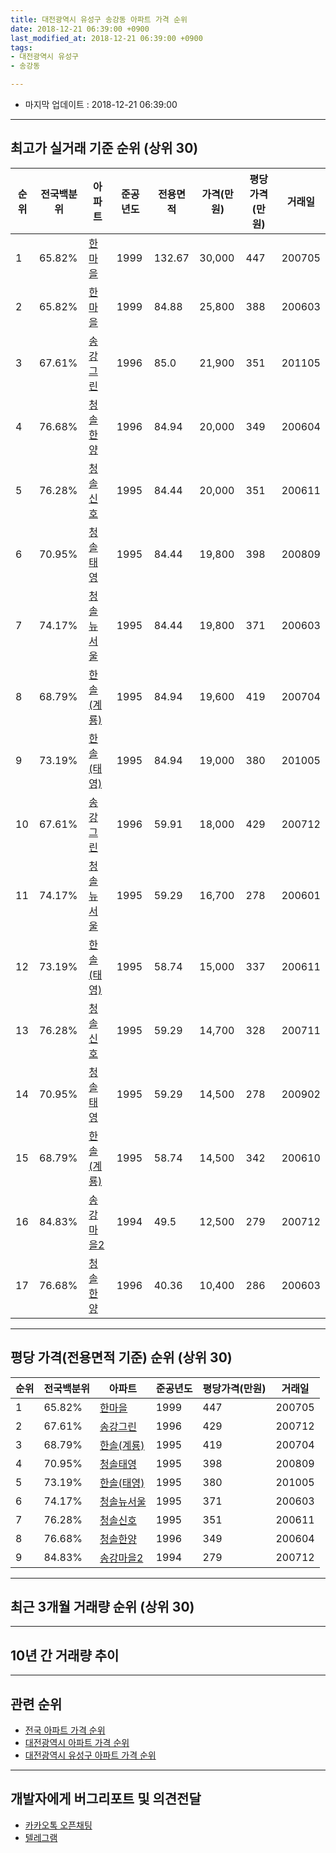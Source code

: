 ```yaml
---
title: 대전광역시 유성구 송강동 아파트 가격 순위
date: 2018-12-21 06:39:00 +0900
last_modified_at: 2018-12-21 06:39:00 +0900
tags:
- 대전광역시 유성구
- 송강동

---
```


* 마지막 업데이트 : 2018-12-21 06:39:00

---

## 최고가 실거래 기준 순위 (상위 30)


|순위|전국백분위|아파트|준공년도|전용면적|가격(만원)|평당가격(만원)|거래일|
|---|---|---|---|---|---|---|---|
|1|65.82%|[한마을](https://search.naver.com/search.naver?query=%EB%8C%80%EC%A0%84%EA%B4%91%EC%97%AD%EC%8B%9C+%EC%9C%A0%EC%84%B1%EA%B5%AC+%EC%86%A1%EA%B0%95%EB%8F%99+%ED%95%9C%EB%A7%88%EC%9D%84)|1999|132.67|30,000|447|200705|
|2|65.82%|[한마을](https://search.naver.com/search.naver?query=%EB%8C%80%EC%A0%84%EA%B4%91%EC%97%AD%EC%8B%9C+%EC%9C%A0%EC%84%B1%EA%B5%AC+%EC%86%A1%EA%B0%95%EB%8F%99+%ED%95%9C%EB%A7%88%EC%9D%84)|1999|84.88|25,800|388|200603|
|3|67.61%|[송강그린](https://search.naver.com/search.naver?query=%EB%8C%80%EC%A0%84%EA%B4%91%EC%97%AD%EC%8B%9C+%EC%9C%A0%EC%84%B1%EA%B5%AC+%EC%86%A1%EA%B0%95%EB%8F%99+%EC%86%A1%EA%B0%95%EA%B7%B8%EB%A6%B0)|1996|85.0|21,900|351|201105|
|4|76.68%|[청솔한양](https://search.naver.com/search.naver?query=%EB%8C%80%EC%A0%84%EA%B4%91%EC%97%AD%EC%8B%9C+%EC%9C%A0%EC%84%B1%EA%B5%AC+%EC%86%A1%EA%B0%95%EB%8F%99+%EC%B2%AD%EC%86%94%ED%95%9C%EC%96%91)|1996|84.94|20,000|349|200604|
|5|76.28%|[청솔신호](https://search.naver.com/search.naver?query=%EB%8C%80%EC%A0%84%EA%B4%91%EC%97%AD%EC%8B%9C+%EC%9C%A0%EC%84%B1%EA%B5%AC+%EC%86%A1%EA%B0%95%EB%8F%99+%EC%B2%AD%EC%86%94%EC%8B%A0%ED%98%B8)|1995|84.44|20,000|351|200611|
|6|70.95%|[청솔태영](https://search.naver.com/search.naver?query=%EB%8C%80%EC%A0%84%EA%B4%91%EC%97%AD%EC%8B%9C+%EC%9C%A0%EC%84%B1%EA%B5%AC+%EC%86%A1%EA%B0%95%EB%8F%99+%EC%B2%AD%EC%86%94%ED%83%9C%EC%98%81)|1995|84.44|19,800|398|200809|
|7|74.17%|[청솔뉴서울](https://search.naver.com/search.naver?query=%EB%8C%80%EC%A0%84%EA%B4%91%EC%97%AD%EC%8B%9C+%EC%9C%A0%EC%84%B1%EA%B5%AC+%EC%86%A1%EA%B0%95%EB%8F%99+%EC%B2%AD%EC%86%94%EB%89%B4%EC%84%9C%EC%9A%B8)|1995|84.44|19,800|371|200603|
|8|68.79%|[한솔(계룡)](https://search.naver.com/search.naver?query=%EB%8C%80%EC%A0%84%EA%B4%91%EC%97%AD%EC%8B%9C+%EC%9C%A0%EC%84%B1%EA%B5%AC+%EC%86%A1%EA%B0%95%EB%8F%99+%ED%95%9C%EC%86%94%28%EA%B3%84%EB%A3%A1%29)|1995|84.94|19,600|419|200704|
|9|73.19%|[한솔(태영)](https://search.naver.com/search.naver?query=%EB%8C%80%EC%A0%84%EA%B4%91%EC%97%AD%EC%8B%9C+%EC%9C%A0%EC%84%B1%EA%B5%AC+%EC%86%A1%EA%B0%95%EB%8F%99+%ED%95%9C%EC%86%94%28%ED%83%9C%EC%98%81%29)|1995|84.94|19,000|380|201005|
|10|67.61%|[송강그린](https://search.naver.com/search.naver?query=%EB%8C%80%EC%A0%84%EA%B4%91%EC%97%AD%EC%8B%9C+%EC%9C%A0%EC%84%B1%EA%B5%AC+%EC%86%A1%EA%B0%95%EB%8F%99+%EC%86%A1%EA%B0%95%EA%B7%B8%EB%A6%B0)|1996|59.91|18,000|429|200712|
|11|74.17%|[청솔뉴서울](https://search.naver.com/search.naver?query=%EB%8C%80%EC%A0%84%EA%B4%91%EC%97%AD%EC%8B%9C+%EC%9C%A0%EC%84%B1%EA%B5%AC+%EC%86%A1%EA%B0%95%EB%8F%99+%EC%B2%AD%EC%86%94%EB%89%B4%EC%84%9C%EC%9A%B8)|1995|59.29|16,700|278|200601|
|12|73.19%|[한솔(태영)](https://search.naver.com/search.naver?query=%EB%8C%80%EC%A0%84%EA%B4%91%EC%97%AD%EC%8B%9C+%EC%9C%A0%EC%84%B1%EA%B5%AC+%EC%86%A1%EA%B0%95%EB%8F%99+%ED%95%9C%EC%86%94%28%ED%83%9C%EC%98%81%29)|1995|58.74|15,000|337|200611|
|13|76.28%|[청솔신호](https://search.naver.com/search.naver?query=%EB%8C%80%EC%A0%84%EA%B4%91%EC%97%AD%EC%8B%9C+%EC%9C%A0%EC%84%B1%EA%B5%AC+%EC%86%A1%EA%B0%95%EB%8F%99+%EC%B2%AD%EC%86%94%EC%8B%A0%ED%98%B8)|1995|59.29|14,700|328|200711|
|14|70.95%|[청솔태영](https://search.naver.com/search.naver?query=%EB%8C%80%EC%A0%84%EA%B4%91%EC%97%AD%EC%8B%9C+%EC%9C%A0%EC%84%B1%EA%B5%AC+%EC%86%A1%EA%B0%95%EB%8F%99+%EC%B2%AD%EC%86%94%ED%83%9C%EC%98%81)|1995|59.29|14,500|278|200902|
|15|68.79%|[한솔(계룡)](https://search.naver.com/search.naver?query=%EB%8C%80%EC%A0%84%EA%B4%91%EC%97%AD%EC%8B%9C+%EC%9C%A0%EC%84%B1%EA%B5%AC+%EC%86%A1%EA%B0%95%EB%8F%99+%ED%95%9C%EC%86%94%28%EA%B3%84%EB%A3%A1%29)|1995|58.74|14,500|342|200610|
|16|84.83%|[송강마을2](https://search.naver.com/search.naver?query=%EB%8C%80%EC%A0%84%EA%B4%91%EC%97%AD%EC%8B%9C+%EC%9C%A0%EC%84%B1%EA%B5%AC+%EC%86%A1%EA%B0%95%EB%8F%99+%EC%86%A1%EA%B0%95%EB%A7%88%EC%9D%842)|1994|49.5|12,500|279|200712|
|17|76.68%|[청솔한양](https://search.naver.com/search.naver?query=%EB%8C%80%EC%A0%84%EA%B4%91%EC%97%AD%EC%8B%9C+%EC%9C%A0%EC%84%B1%EA%B5%AC+%EC%86%A1%EA%B0%95%EB%8F%99+%EC%B2%AD%EC%86%94%ED%95%9C%EC%96%91)|1996|40.36|10,400|286|200603|


---

## 평당 가격(전용면적 기준) 순위 (상위 30)


|순위|전국백분위|아파트|준공년도|평당가격(만원)|거래일|
|---|---|---|---|---|---|
|1|65.82%|[한마을](https://search.naver.com/search.naver?query=%EB%8C%80%EC%A0%84%EA%B4%91%EC%97%AD%EC%8B%9C+%EC%9C%A0%EC%84%B1%EA%B5%AC+%EC%86%A1%EA%B0%95%EB%8F%99+%ED%95%9C%EB%A7%88%EC%9D%84)|1999|447|200705|
|2|67.61%|[송강그린](https://search.naver.com/search.naver?query=%EB%8C%80%EC%A0%84%EA%B4%91%EC%97%AD%EC%8B%9C+%EC%9C%A0%EC%84%B1%EA%B5%AC+%EC%86%A1%EA%B0%95%EB%8F%99+%EC%86%A1%EA%B0%95%EA%B7%B8%EB%A6%B0)|1996|429|200712|
|3|68.79%|[한솔(계룡)](https://search.naver.com/search.naver?query=%EB%8C%80%EC%A0%84%EA%B4%91%EC%97%AD%EC%8B%9C+%EC%9C%A0%EC%84%B1%EA%B5%AC+%EC%86%A1%EA%B0%95%EB%8F%99+%ED%95%9C%EC%86%94%28%EA%B3%84%EB%A3%A1%29)|1995|419|200704|
|4|70.95%|[청솔태영](https://search.naver.com/search.naver?query=%EB%8C%80%EC%A0%84%EA%B4%91%EC%97%AD%EC%8B%9C+%EC%9C%A0%EC%84%B1%EA%B5%AC+%EC%86%A1%EA%B0%95%EB%8F%99+%EC%B2%AD%EC%86%94%ED%83%9C%EC%98%81)|1995|398|200809|
|5|73.19%|[한솔(태영)](https://search.naver.com/search.naver?query=%EB%8C%80%EC%A0%84%EA%B4%91%EC%97%AD%EC%8B%9C+%EC%9C%A0%EC%84%B1%EA%B5%AC+%EC%86%A1%EA%B0%95%EB%8F%99+%ED%95%9C%EC%86%94%28%ED%83%9C%EC%98%81%29)|1995|380|201005|
|6|74.17%|[청솔뉴서울](https://search.naver.com/search.naver?query=%EB%8C%80%EC%A0%84%EA%B4%91%EC%97%AD%EC%8B%9C+%EC%9C%A0%EC%84%B1%EA%B5%AC+%EC%86%A1%EA%B0%95%EB%8F%99+%EC%B2%AD%EC%86%94%EB%89%B4%EC%84%9C%EC%9A%B8)|1995|371|200603|
|7|76.28%|[청솔신호](https://search.naver.com/search.naver?query=%EB%8C%80%EC%A0%84%EA%B4%91%EC%97%AD%EC%8B%9C+%EC%9C%A0%EC%84%B1%EA%B5%AC+%EC%86%A1%EA%B0%95%EB%8F%99+%EC%B2%AD%EC%86%94%EC%8B%A0%ED%98%B8)|1995|351|200611|
|8|76.68%|[청솔한양](https://search.naver.com/search.naver?query=%EB%8C%80%EC%A0%84%EA%B4%91%EC%97%AD%EC%8B%9C+%EC%9C%A0%EC%84%B1%EA%B5%AC+%EC%86%A1%EA%B0%95%EB%8F%99+%EC%B2%AD%EC%86%94%ED%95%9C%EC%96%91)|1996|349|200604|
|9|84.83%|[송강마을2](https://search.naver.com/search.naver?query=%EB%8C%80%EC%A0%84%EA%B4%91%EC%97%AD%EC%8B%9C+%EC%9C%A0%EC%84%B1%EA%B5%AC+%EC%86%A1%EA%B0%95%EB%8F%99+%EC%86%A1%EA%B0%95%EB%A7%88%EC%9D%842)|1994|279|200712|


---

## 최근 3개월 거래량 순위 (상위 30)


<div style="width:100%;">
    <canvas id="deal_count_ranking" height="250"></canvas>
</div>


<script>
new Chart(document.getElementById("deal_count_ranking"), {
    type: 'horizontalBar',
    data: {
        labels: ['송강그린', '한솔(태영)', '한마을', '청솔뉴서울', '송강마을2', '한솔(계룡)', '청솔한양', '청솔신호', '청솔태영'],
        datasets: [{
            label: '실거래 수',
            data: [29, 9, 8, 8, 7, 5, 4, 3, 2],
            borderColor: "rgba(255, 0, 128, 1)",
            backgroundColor: "rgba(255, 0, 128, 0.5)",
            fill: false,
        }]
    },
    options: {
        responsive: true,
        title: {
            display: true,
            text: '최근 3개월 거래량 순위'
        },
        tooltips: {
            mode: 'index',
            intersect: false,
            callbacks: {
                title: function(tooltipItems, data) {
                    return "실거래 수:";
                },
                label: function(tooltipItem, data) {
                    return data.labels[tooltipItem.index] + ": " + tooltipItem.xLabel;
                }
            }
        },
        hover: {
            mode: 'nearest',
            intersect: true
        },
        scales: {
            xAxes: [{
                display: true,
                scaleLabel: {
                    display: true,
                    labelString: '실거래 수'
                },
                ticks: {
                    suggestedMin: 0,
                }
            }],
            yAxes: [{
                display: true,
                ticks: {
                    autoSkip: false,
                    callback: function(value, index, values) {
                        if (value.length > 15)
                            return value.substr(0, 13) + "...";
                        else
                            return value;
                    }
                },
                scaleLabel: {
                    display: false,
                }
            }]
        }
    }
});

</script>


---

## 10년 간 거래량 추이


<div style="width:100%;">
    <canvas id="deal_progress" height="250"></canvas>
</div>

<script>
new Chart(document.getElementById("deal_progress"), {
    type: 'line',
    data: {
        labels: ['200812','200901','200902','200903','200904','200905','200906','200907','200908','200909','200910','200911','200912','201001','201002','201003','201004','201005','201006','201007','201008','201009','201010','201011','201012','201101','201102','201103','201104','201105','201106','201107','201108','201109','201110','201111','201112','201201','201202','201203','201204','201205','201206','201207','201208','201209','201210','201211','201212','201301','201302','201303','201304','201305','201306','201307','201308','201309','201310','201311','201312','201401','201402','201403','201404','201405','201406','201407','201408','201409','201410','201411','201412','201501','201502','201503','201504','201505','201506','201507','201508','201509','201510','201511','201512','201601','201602','201603','201604','201605','201606','201607','201608','201609','201610','201611','201612','201701','201702','201703','201704','201705','201706','201707','201708','201709','201710','201711','201712','201801','201802','201803','201804','201805','201806','201807','201808','201809','201810','201811','201812'],
        datasets: [{
            label: '실거래 수',
            pointRadius: 1,
            data: [33, 39, 62, 56, 54, 60, 49, 69, 94, 103, 59, 64, 88, 111, 78, 108, 69, 75, 75, 62, 73, 63, 90, 79, 65, 88, 45, 41, 39, 98, 35, 16, 23, 33, 36, 37, 35, 33, 57, 62, 48, 45, 30, 36, 43, 51, 78, 64, 48, 43, 51, 62, 59, 43, 66, 41, 35, 49, 68, 47, 45, 46, 72, 86, 30, 50, 37, 33, 32, 31, 44, 25, 38, 36, 31, 58, 53, 36, 32, 33, 34, 31, 51, 46, 47, 43, 42, 51, 54, 40, 52, 53, 45, 65, 123, 67, 44, 19, 58, 72, 46, 35, 41, 44, 17, 32, 21, 22, 26, 25, 24, 45, 19, 27, 14, 20, 22, 35, 33, 28, 14],
            borderColor: "rgba(255, 201, 14, 1)",
            backgroundColor: "rgba(255, 201, 14, 0.5)",
            fill: true,
        }]
    },
    options: {
        responsive: true,
        title: {
            display: true,
            text: '10년간 거래량 추이'
        },
        tooltips: {
            mode: 'index',
            intersect: false,
        },
        hover: {
            mode: 'nearest',
            intersect: true
        },
        scales: {
            xAxes: [{
                display: true,
                scaleLabel: {
                    display: true,
                    labelString: '년/월'
                }
            }],
            yAxes: [{
                display: true,
                ticks: {
                    suggestedMin: 0,
                },
                scaleLabel: {
                    display: true,
                    labelString: '실거래 수'
                }
            }]
        }
    }
});

</script>


---

## 관련 순위

- [전국 아파트 가격 순위](https://inasie.github.io/apt-ranking/전국)
- [대전광역시 아파트 가격 순위](https://inasie.github.io/apt-ranking/대전광역시)
- [대전광역시 유성구 아파트 가격 순위](https://inasie.github.io/apt-ranking/대전광역시-유성구)


---

## 개발자에게 버그리포트 및 의견전달

- [카카오톡 오픈채팅](https://open.kakao.com/o/gLJUAP4)
- [텔레그램](https://t.me/inasie)

